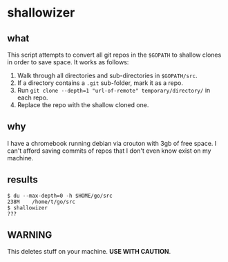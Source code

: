 # shallowizer

## what

This script attempts to convert all git repos in the `$GOPATH` to shallow clones in order to save space.
It works as follows:

1. Walk through all directories and sub-directories in `$GOPATH/src`.
2. If a directory contains a `.git` sub-folder, mark it as a repo.
3. Run `git clone --depth=1 "url-of-remote" temporary/directory/` in each repo.
4. Replace the repo with the shallow cloned one.

## why

I have a chromebook running debian via crouton with 3gb of free space.
I can't afford saving commits of repos that I don't even know exist on my machine.

## results

```
$ du --max-depth=0 -h $HOME/go/src
238M	/home/t/go/src
$ shallowizer
???
```

## WARNING

This deletes stuff on your machine. **USE WITH CAUTION**.
